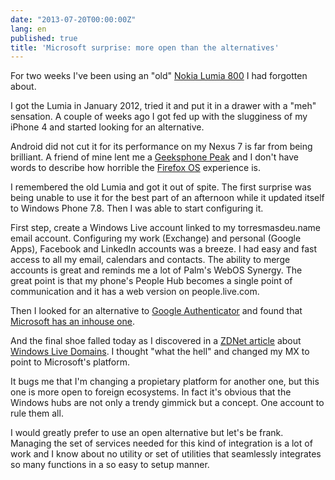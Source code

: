```yaml
---
date: "2013-07-20T00:00:00Z"
lang: en
published: true
title: 'Microsoft surprise: more open than the alternatives'
---
```


For two weeks I've been using an "old" [Nokia Lumia 800][lumia800] I had
forgotten about.

[lumia800]: http://www.nokia.com/global/products/phone/lumia800/

I got the Lumia in January 2012, tried it and put it in a drawer with a "meh"
sensation. A couple of weeks ago I got fed up with the slugginess of my iPhone 4
and started looking for an alternative.

Android did not cut it for its performance on my Nexus 7 is far from being
brilliant. A friend of mine lent me a [Geeksphone Peak][peak] and I don't have
words to describe how horrible the [Firefox OS][] experience is.

[peak]: http://www.geeksphone.com/
[Firefox OS]: http://www.mozilla.org/en-US/firefox/os/

I remembered the old Lumia and got it out of spite. The first surprise was being
unable to use it for the best part of an afternoon while it updated itself to
Windows Phone 7.8. Then I was able to start configuring it.

First step, create a Windows Live account linked to my torresmasdeu.name email
account. Configuring my work (Exchange) and personal (Google Apps), Facebook and
LinkedIn accounts was a breeze. I had easy and fast access to all my email,
calendars and contacts. The ability to merge accounts is great and reminds me a
lot of Palm's WebOS Synergy. The great point is that my phone's People Hub
becomes a single point of communication and it has a web version on
people.live.com.

Then I looked for an alternative to [Google Authenticator][gauth] and found
that [Microsoft has an inhouse one][authenticator].

[gauth]: https://itunes.apple.com/en/app/google-authenticator/id388497605
[authenticator]: http://www.windowsphone.com/en-us/store/app/authenticator/021dd79f-0598-e011-986b-78e7d1fa76f8

And the final shoe falled today as I discovered in a [ZDNet article][zdnet]
about [Windows Live Domains][domains]. I thought "what the hell" and changed my
MX to point to Microsoft's platform.

[zdnet]: http://www.zdnet.com/why-i-use-outlook-com-for-my-custom-email-accounts-and-how-you-can-too-7000015546/
[domains]: http://domains.live.com/

It bugs me that I'm changing a propietary platform for another one, but this one
is more open to foreign ecosystems. In fact it's obvious that the Windows hubs
are not only a trendy gimmick but a concept. One account to rule them all.

I would greatly prefer to use an open alternative but let's be frank. Managing
the set of services needed for this kind of integration is a lot of work and I
know about no utility or set of utilities that seamlessly integrates so many
functions in a so easy to setup manner.
